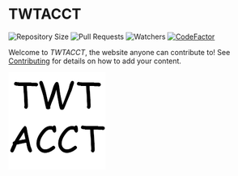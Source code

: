 # TWTACCT
![Repository Size](https://img.shields.io/github/repo-size/forkiesassds/twtacct) ![Pull Requests](https://img.shields.io/github/issues-pr-closed/forkiesassds/twtacct?color=LimeGreen) ![Watchers](https://img.shields.io/github/watchers/forkiesassds/twtacct?color=dodgerblue) [![CodeFactor](https://www.codefactor.io/repository/github/forkiesassds/twtacct/badge)](https://www.codefactor.io/repository/github/forkiesassds/twtacct)

Welcome to *TWTACCT*, the website anyone can contribute to! See [Contributing](CONTRIBUTING.md) for details on how to add your content.

![TWTACCT](android-chrome-192x192.png)
